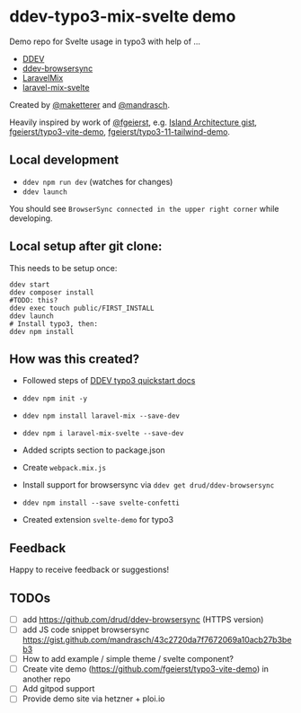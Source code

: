 # ddev-typo3-mix-svelte demo

Demo repo for Svelte usage in typo3 with help of ...

- [DDEV](https://github.com/drud/ddev)
- [ddev-browsersync](https://github.com/drud/ddev-browsersync)
- [LaravelMix](https://laravel-mix.com/)
- [laravel-mix-svelte](https://laravel-mix.com/extensions/svelte)

Created by [@maketterer](https://github.com/maketterer) and [@mandrasch](https://github.com/mandrasch).

Heavily inspired by work of [@fgeierst](https://gitgub.com/fgeierst), e.g. [Island Architecture gist](https://gist.github.com/fgeierst/4a36e80e9086ce5312e1c99a069bd41d), [fgeierst/typo3-vite-demo](https://github.com/fgeierst/typo3-vite-demo), [fgeierst/typo3-11-tailwind-demo](https://github.com/fgeierst/typo3-11-tailwind-demo).


## Local development

- `ddev npm run dev` (watches for changes)
- `ddev launch`

You should see `BrowserSync connected in the upper right corner` while developing.

## Local setup after git clone:

This needs to be setup once:

```
ddev start
ddev composer install
#TODO: this?
ddev exec touch public/FIRST_INSTALL
ddev launch
# Install typo3, then:
ddev npm install
```



## How was this created?

- Followed steps of [DDEV typo3 quickstart docs](https://ddev.readthedocs.io/en/latest/users/quickstart/#typo3)
- `ddev npm init -y`
- `ddev npm install laravel-mix --save-dev`
- `ddev npm i laravel-mix-svelte --save-dev`
- Added scripts section to package.json
- Create `webpack.mix.js`
- Install support for browsersync via `ddev get drud/ddev-browsersync`
- `ddev npm install --save svelte-confetti`

- Created extension `svelte-demo` for typo3


## Feedback

Happy to receive feedback or suggestions!

## TODOs

- [ ] add https://github.com/drud/ddev-browsersync (HTTPS version)
- [ ] add JS code snippet browsersync https://gist.github.com/mandrasch/43c2720da7f7672069a10acb27b3beb3
- [ ] How to add example / simple theme / svelte component?
- [ ] Create vite demo (https://github.com/fgeierst/typo3-vite-demo) in another repo
- [ ] Add gitpod support
- [ ] Provide demo site via hetzner + ploi.io
